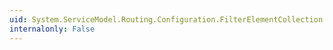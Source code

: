 ```yaml
---
uid: System.ServiceModel.Routing.Configuration.FilterElementCollection.GetElementKey(System.Configuration.ConfigurationElement)
internalonly: False
---
```

